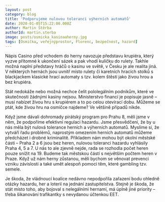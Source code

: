 ```yaml
---
layout: post
category: blog
title: 'Podporujeme nulovou toleranci výherních automatů'
date: 2020-01-05T15:22:00.000Z
author: Martin Štěrba
authorId: martin.sterba
image: posts/osmicka_kasinaaherny.jpg
tags: [Osmička, veřejnýprostor, Florenc, bezpečnost, hazard]
---
```



Nápis Casino před vchodem do herny navozuje představu krupiéra, který vyzve přítomné k ukončení sázek a pak vhodí kuličku do rulety. Takhle možná naplní představy hráčů o kasinu ve světě, v Česku je ale realita jiná. V některých hernách jsou uvnitř místo rulety či karetních hracích stolků s blackjackem klasické hrací automaty s tzv. kolem štěstí jako živou hrou a bez krupiéra.

Stát nedokáže nebo možná nechce čelit pololegálním podnikům, které ve skutečnosti žádnými kasiny nejsou. Ministerstvo financí je popisuje jasně – musí nabízet živou hru s krupiérem a to po celou otevírací dobu. Můžeme se ptát, kde živou hru na osmičce najdeme? Ve většině případů nikde.

Když jsme dávali dohromady pirátský program pro Prahu 8, měli jsme v něm, že podpoříme efektivní regulaci hazardu. Jsme přesvědčeni, že by u nás měla být nulová tolerance herních a výherních automatů. Myslíme si, že vytváří řadu problémů, naprostým omezením herních automatů můžeme předcházet i drobné kriminalitě. Příkladem nám mohou být okolní městské části – Praha 2 a 6 jsou bez heren, nulovou toleranci hazardu vyhlásily Praha 4, 5 a 7. U nás to ale zjevně nejde, rada se rozhodla počet heren pouze snížit na 19. Budeme tak městskou částí s největším počtem heren v Praze. Když už nám herny zůstanou, měli bychom se věnovat prevenci vzniku závislosti a také umět alespoň pomoci těm, které gambling tzv. semele.

Je škoda, že vládnoucí koalice nedávno nepodpořila zařazení bodu ohledně otázky hazardu, her a loterií na jednání zastupitelstva. Stejně je škoda, že stát místo toho, aby bojoval s nelegálními hernami, má úplně jiné priority – třeba šikanování trafikantky s nevydanou účtenkou EET.
